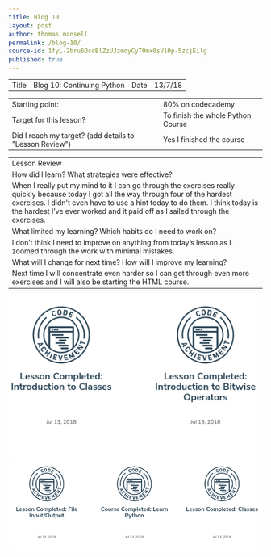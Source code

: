 ```yaml
---
title: Blog 10
layout: post
author: thomas.mansell
permalink: /blog-10/
source-id: 1fyL-2bru6OcdElZzUJzmoyCyT0mx0sV10p-5zcjEilg
published: true
---
```

<table>
  <tr>
    <td>Title</td>
    <td>Blog 10: Continuing Python
</td>
    <td>Date</td>
    <td>13/7/18</td>
  </tr>
</table>


<table>
  <tr>
    <td>Starting point:</td>
    <td>80% on codecademy</td>
  </tr>
  <tr>
    <td>Target for this lesson?</td>
    <td>To finish the whole Python Course</td>
  </tr>
  <tr>
    <td>Did I reach my target? 
(add details to "Lesson Review")</td>
    <td>Yes I finished the course</td>
  </tr>
</table>


<table>
  <tr>
    <td>Lesson Review</td>
  </tr>
  <tr>
    <td>How did I learn? What strategies were effective? </td>
  </tr>
  <tr>
    <td>When I really put my mind to it I can go through the exercises really quickly because today I got all the way through four of the hardest exercises. I didn't even have to use a hint today to do them. I think today is the hardest I’ve ever worked and it paid off as I sailed through the exercises.</td>
  </tr>
  <tr>
    <td>What limited my learning? Which habits do I need to work on? </td>
  </tr>
  <tr>
    <td>I don’t think I need to improve on anything from today’s lesson as I zoomed through the work with minimal mistakes.</td>
  </tr>
  <tr>
    <td>What will I change for next time? How will I improve my learning?</td>
  </tr>
  <tr>
    <td>Next time I will concentrate even harder so I can get through even more exercises and I will also be starting the HTML course.</td>
  </tr>
</table>

<img src = "/images/Screenshot 2018-07-13 at 14.25.10.png">
<img src = "/images/Screenshot 2018-07-13 at 14.27.29.png">
